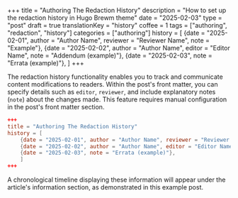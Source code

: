 +++
title = "Authoring The Redaction History"
description = "How to set up the redaction history in Hugo Brewm theme"
date = "2025-02-03"
type = "post"
draft = true
translationKey = "history"
coffee = 1
tags = ["authoring", "redaction", "history"]
categories = ["authoring"]
history = [
  {date = "2025-02-01", author = "Author Name", reviewer = "Reviewer Name", note = "Example"},
  {date = "2025-02-02", author = "Author Name", editor = "Editor Name", note = "Addendum (example)"},
  {date = "2025-02-03", note = "Errata (example)"},
]
+++

The redaction history functionality enables you to track and communicate content modifications to readers. 
Within the post's front matter, you can specify details such as `editor`, `reviewer`, and include explanatory notes (`note`) about the changes made.
This feature requires manual configuration in the post's front matter section.

```toml
+++
title = "Authoring The Redaction History"
history = [
    {date = "2025-02-01", author = "Author Name", reviewer = "Reviewer Name", note = "Example"},
    {date = "2025-02-02", author = "Author Name", editor = "Editor Name", note = "Addendum (example)"},
    {date = "2025-02-03", note = "Errata (example)"},
    ]
+++
```

A chronological timeline displaying these information will appear under the article's information section, as demonstrated in this example post.